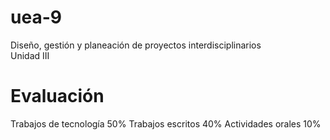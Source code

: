 # uea-9
Diseño, gestión y planeación de proyectos interdisciplinarios  
Unidad III
# Evaluación
Trabajos de tecnología 50%
Trabajos escritos 40%
Actividades orales 10%

